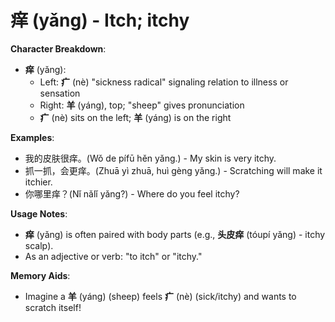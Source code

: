 # **痒 (yǎng) - Itch; itchy**

**Character Breakdown**:  
- **痒** (yǎng):
  - Left: **疒** (nè) "sickness radical" signaling relation to illness or sensation
  - Right: **羊** (yáng), top; "sheep" gives pronunciation
  - **疒** (nè) sits on the left; **羊** (yáng) is on the right

**Examples**:  
- 我的皮肤很痒。(Wǒ de pífū hěn yǎng.) - My skin is very itchy.  
- 抓一抓，会更痒。(Zhuā yì zhuā, huì gèng yǎng.) - Scratching will make it itchier.  
- 你哪里痒？(Nǐ nǎlǐ yǎng?) - Where do you feel itchy?

**Usage Notes**:  
- **痒** (yǎng) is often paired with body parts (e.g., **头皮痒** (tóupí yǎng) - itchy scalp).  
- As an adjective or verb: "to itch" or "itchy."

**Memory Aids**:  
- Imagine a **羊** (yáng) (sheep) feels **疒** (nè) (sick/itchy) and wants to scratch itself!